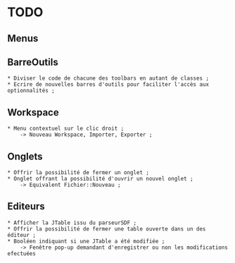TODO
====

Menus
-----

BarreOutils
-----------
	* Diviser le code de chacune des toolbars en autant de classes ;
	* Ecrire de nouvelles barres d'outils pour faciliter l'accès aux optionnalités ;

Workspace
---------
	* Menu contextuel sur le clic droit ;
		-> Nouveau Workspace, Importer, Exporter ;

Onglets
-------
	* Offrir la possibilité de fermer un onglet ;
	* Onglet offrant la possibilité d'ouvrir un nouvel onglet ;
		-> Equivalent Fichier::Nouveau ;
		
Editeurs
--------
	* Afficher la JTable issu du parseurSDF ;
	* Offrir la possibilité de fermer une table ouverte dans un des éditeur ;
	* Booléen indiquant si une JTable a été modifiée ;
		-> Fenêtre pop-up demandant d'enregistrer ou non les modifications efectuées
